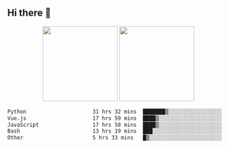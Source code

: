 ## Hi there 👋
<div align="center">
<span>  </span>
<img height="170px" src="https://github-readme-stats.vercel.app/api?username=bigQY&show_icons=true&count_private==true&v=3" /><span>        </span><img height="170px" src="https://github-readme-stats.vercel.app/api/top-langs/?username=bigQY&layout=compact&langs_count=8&v=3" />
<span>  </span>
</div>
<div align="center">

<!--START_SECTION:waka-->

```txt
Python                     31 hrs 32 mins  ███████▒░░░░░░░░░░░░░░░░░   29.44 %
Vue.js                     17 hrs 59 mins  ████▒░░░░░░░░░░░░░░░░░░░░   16.79 %
JavaScript                 17 hrs 58 mins  ████▒░░░░░░░░░░░░░░░░░░░░   16.78 %
Bash                       13 hrs 19 mins  ███░░░░░░░░░░░░░░░░░░░░░░   12.44 %
Other                      5 hrs 33 mins   █▒░░░░░░░░░░░░░░░░░░░░░░░   05.18 %
```

<!--END_SECTION:waka-->
</div>
